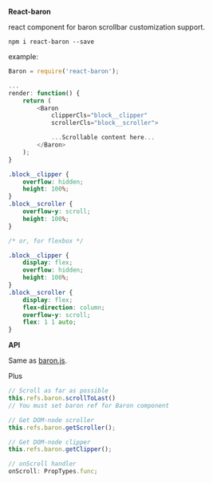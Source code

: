 **React-baron**

react component for baron scrollbar customization support.

```
npm i react-baron --save
```

example:

```js
Baron = require('react-baron');

...
render: function() {
    return (
        <Baron
            clipperCls="block__clipper"
            scrollerCls="block__scroller">

            ...Scrollable content here...
        </Baron>
    );
}
```

```css
.block__clipper {
    overflow: hidden;
    height: 100%;
}
.block__scroller {
    overflow-y: scroll;
    height: 100%;
}

/* or, for flexbox */

.block__clipper {
    display: flex;
    overflow: hidden;
    height: 100%;
}
.block__scroller {
    display: flex;
    flex-direction: column;
    overflow-y: scroll;
    flex: 1 1 auto;
}
```

**API**

Same as [baron.js](https://github.com/Diokuz/baron).

Plus

```js
// Scroll as far as possible
this.refs.baron.scrollToLast()
// You must set baron ref for Baron component

// Get DOM-node scroller
this.refs.baron.getScroller();

// Get DOM-node clipper
this.refs.baron.getClipper();

// onScroll handler
onScroll: PropTypes.func;
```